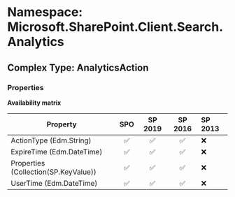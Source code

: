 # Namespace: Microsoft.SharePoint.Client.Search.Analytics

## Complex Type: AnalyticsAction

### Properties

**Availability matrix**

Property | SPO | SP 2019 | SP 2016 | SP 2013
----------|:---:|:-------:|:-------:|:-------
ActionType (Edm.String) | ✅ | ✅ | ✅ | ❌
ExpireTime (Edm.DateTime) | ✅ | ✅ | ✅ | ❌
Properties (Collection(SP.KeyValue)) | ✅ | ✅ | ✅ | ❌
UserTime (Edm.DateTime) | ✅ | ✅ | ✅ | ❌
